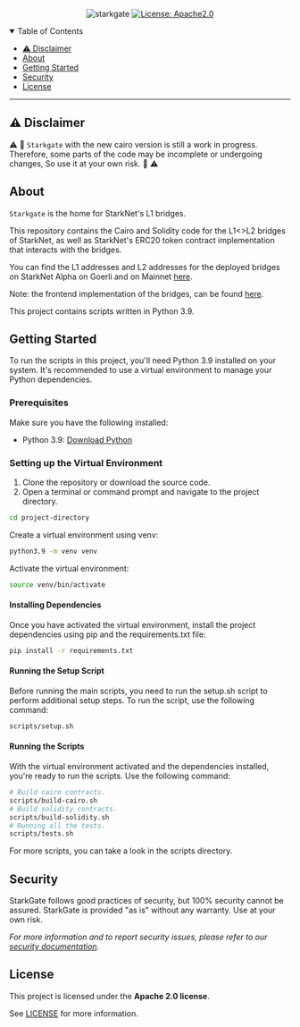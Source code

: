<div align="center">

![starkgate](https://github.com/starknet-io/starkgate-contracts/assets/88274280/1e8d90ee-c06b-42c5-8451-601bc8570223)
[![License: Apache2.0](https://img.shields.io/badge/License-Apache2.0-green.svg)](LICENSE)
</div>


<details open="open">
<summary>Table of Contents</summary>

- [:warning: Disclaimer](#warning-disclaimer)
- [About](#about)
- [Getting Started](#getting-started)
- [Security](#security)
- [License](#license)

</details>

---

## :warning: Disclaimer

:warning: :construction: `Starkgate` with the new cairo version is still a work in progress. Therefore, some parts of the code may be incomplete or undergoing changes, So use it at your own risk. :construction: :warning:

## About

`Starkgate` is the home for StarkNet's L1 bridges.

This repository contains the Cairo and Solidity code for the L1<>L2 bridges of StarkNet,
as well as StarkNet's ERC20 token contract implementation that interacts with the bridges.

You can find the L1 addresses and L2 addresses for the deployed bridges on StarkNet Alpha on Goerli and on Mainnet [here](https://github.com/starkware-libs/starknet-addresses).

Note: the frontend implementation of the bridges, can be found [here](https://github.com/starkware-libs/starkgate-frontend).

This project contains scripts written in Python 3.9.


## Getting Started

To run the scripts in this project, you'll need Python 3.9 installed on your system. It's recommended to use a virtual environment to manage your Python dependencies.

### Prerequisites

Make sure you have the following installed:

- Python 3.9: [Download Python](https://www.python.org/downloads/)

### Setting up the Virtual Environment

1. Clone the repository or download the source code.
2. Open a terminal or command prompt and navigate to the project directory.

```bash
cd project-directory
```

Create a virtual environment using venv:
```bash
python3.9 -m venv venv
```

Activate the virtual environment:

```bash
source venv/bin/activate
```

#### Installing Dependencies

Once you have activated the virtual environment, install the project dependencies using pip and the requirements.txt file:

```bash
pip install -r requirements.txt
```

#### Running the Setup Script
Before running the main scripts, you need to run the setup.sh script to perform additional setup steps. To run the script, use the following command:

```bash
scripts/setup.sh
```

#### Running the Scripts
With the virtual environment activated and the dependencies installed, you're ready to run the scripts. Use the following command:

```bash
# Build cairo contracts.
scripts/build-cairo.sh
# Build solidity contracts.
scripts/build-solidity.sh
# Running all the tests.
scripts/tests.sh
```


For more scripts, you can take a look in the scripts directory.


## Security

StarkGate follows good practices of security, but 100% security cannot be assured.
StarkGate is provided "as is" without any warranty. Use at your own risk.

_For more information and to report security issues, please refer to our [security documentation](SECURITY.md)._
## License

This project is licensed under the **Apache 2.0 license**.

See [LICENSE](LICENSE) for more information.

